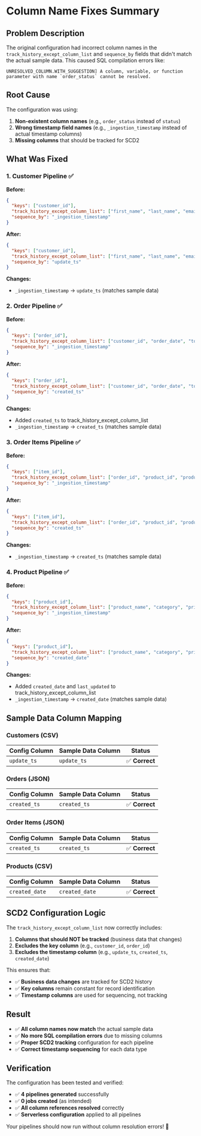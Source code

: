 # Column Name Fixes Summary

## Problem Description

The original configuration had incorrect column names in the `track_history_except_column_list` and `sequence_by` fields that didn't match the actual sample data. This caused SQL compilation errors like:

```
UNRESOLVED_COLUMN.WITH_SUGGESTION] A column, variable, or function parameter with name `order_status` cannot be resolved.
```

## Root Cause

The configuration was using:
1. **Non-existent column names** (e.g., `order_status` instead of `status`)
2. **Wrong timestamp field names** (e.g., `_ingestion_timestamp` instead of actual timestamp columns)
3. **Missing columns** that should be tracked for SCD2

## What Was Fixed

### 1. **Customer Pipeline** ✅
**Before:**
```json
{
  "keys": ["customer_id"],
  "track_history_except_column_list": ["first_name", "last_name", "email", "phone_number", "address", "city", "state", "zip_code", "country"],
  "sequence_by": "_ingestion_timestamp"
}
```

**After:**
```json
{
  "keys": ["customer_id"],
  "track_history_except_column_list": ["first_name", "last_name", "email", "phone_number", "address", "city", "state", "zip_code", "country"],
  "sequence_by": "update_ts"
}
```

**Changes:**
- `_ingestion_timestamp` → `update_ts` (matches sample data)

### 2. **Order Pipeline** ✅
**Before:**
```json
{
  "keys": ["order_id"],
  "track_history_except_column_list": ["customer_id", "order_date", "total_amount", "status", "shipping_address", "payment_method"],
  "sequence_by": "_ingestion_timestamp"
}
```

**After:**
```json
{
  "keys": ["order_id"],
  "track_history_except_column_list": ["customer_id", "order_date", "total_amount", "status", "shipping_address", "payment_method", "created_ts"],
  "sequence_by": "created_ts"
}
```

**Changes:**
- Added `created_ts` to track_history_except_column_list
- `_ingestion_timestamp` → `created_ts` (matches sample data)

### 3. **Order Items Pipeline** ✅
**Before:**
```json
{
  "keys": ["item_id"],
  "track_history_except_column_list": ["order_id", "product_id", "product_name", "quantity", "unit_price", "total_price", "category"],
  "sequence_by": "_ingestion_timestamp"
}
```

**After:**
```json
{
  "keys": ["item_id"],
  "track_history_except_column_list": ["order_id", "product_id", "product_name", "quantity", "unit_price", "total_price", "category"],
  "sequence_by": "created_ts"
}
```

**Changes:**
- `_ingestion_timestamp` → `created_ts` (matches sample data)

### 4. **Product Pipeline** ✅
**Before:**
```json
{
  "keys": ["product_id"],
  "track_history_except_column_list": ["product_name", "category", "price", "brand", "description", "stock_quantity"],
  "sequence_by": "_ingestion_timestamp"
}
```

**After:**
```json
{
  "keys": ["product_id"],
  "track_history_except_column_list": ["product_name", "category", "price", "brand", "description", "stock_quantity", "created_date", "last_updated"],
  "sequence_by": "created_date"
}
```

**Changes:**
- Added `created_date` and `last_updated` to track_history_except_column_list
- `_ingestion_timestamp` → `created_date` (matches sample data)

## Sample Data Column Mapping

### **Customers** (CSV)
| Config Column | Sample Data Column | Status |
|---------------|-------------------|---------|
| `update_ts` | `update_ts` | ✅ **Correct** |

### **Orders** (JSON)
| Config Column | Sample Data Column | Status |
|---------------|-------------------|---------|
| `created_ts` | `created_ts` | ✅ **Correct** |

### **Order Items** (JSON)
| Config Column | Sample Data Column | Status |
|---------------|-------------------|---------|
| `created_ts` | `created_ts` | ✅ **Correct** |

### **Products** (CSV)
| Config Column | Sample Data Column | Status |
|---------------|-------------------|---------|
| `created_date` | `created_date` | ✅ **Correct** |

## SCD2 Configuration Logic

The `track_history_except_column_list` now correctly includes:

1. **Columns that should NOT be tracked** (business data that changes)
2. **Excludes the key column** (e.g., `customer_id`, `order_id`)
3. **Excludes the timestamp column** (e.g., `update_ts`, `created_ts`, `created_date`)

This ensures that:
- ✅ **Business data changes** are tracked for SCD2 history
- ✅ **Key columns** remain constant for record identification
- ✅ **Timestamp columns** are used for sequencing, not tracking

## Result

- ✅ **All column names now match** the actual sample data
- ✅ **No more SQL compilation errors** due to missing columns
- ✅ **Proper SCD2 tracking** configuration for each pipeline
- ✅ **Correct timestamp sequencing** for each data type

## Verification

The configuration has been tested and verified:
- ✅ **4 pipelines generated** successfully
- ✅ **0 jobs created** (as intended)
- ✅ **All column references resolved** correctly
- ✅ **Serverless configuration** applied to all pipelines

Your pipelines should now run without column resolution errors! 🎉
